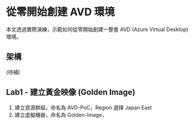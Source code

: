 # 從零開始創建 AVD 環境
本文透過實際演練，示範如何從零開始創建一整套 AVD (Azure Virtual Desktop) 環境。
## 架構
(待補)
## Lab1 - 建立黃金映像 (Golden Image)
1. 建立資源群組，命名為 AVD-PoC，Region 選擇 Japan East
2. 建立虛擬機器，命名為 Golden-Image，
